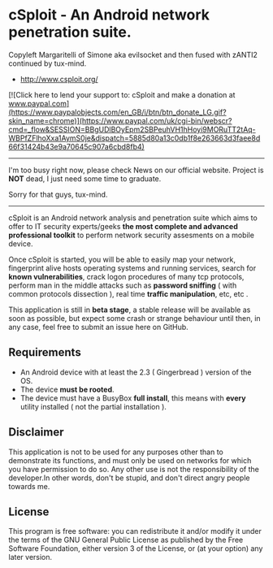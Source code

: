cSploit - An Android network penetration suite.
==============================

Copyleft Margaritelli of Simone aka evilsocket and then fused with zANTI2 continued by tux-mind.

- <http://www.csploit.org/>

[![Click here to lend your support to: cSploit and make a donation at www.paypal.com](https://www.paypalobjects.com/en_GB/i/btn/btn_donate_LG.gif?skin_name=chrome)](https://www.paypal.com/uk/cgi-bin/webscr?cmd=_flow&SESSION=BBgUDlBOyEpm2SBPeuhVH1hHoyi9MORuTT2tAq-WBPfZFlhoXxa1AymS0je&dispatch=5885d80a13c0db1f8e263663d3faee8d66f31424b43e9a70645c907a6cbd8fb4)

-------------

I'm too busy right now, please check News on our official website.
Project is __NOT__ dead, I just need some time to graduate.

Sorry for that guys, tux-mind.

-------------

cSploit is an Android network analysis and penetration suite which aims to offer to IT security experts/geeks
**the most complete and advanced professional toolkit** to perform network security assesments on a mobile device.

Once cSploit is started, you will be able to easily map your network, fingerprint alive hosts operating systems
and running services, search for **known vulnerabilities**, crack logon procedures of many tcp protocols, perform
man in the middle attacks such as **password sniffing** ( with common protocols dissection ), real time **traffic
manipulation**, etc, etc .

This application is still in **beta stage**, a stable release will be available as soon as possible, but expect
some crash or strange behaviour until then, in any case, feel free to submit an issue here on GitHub.

Requirements
-------------

- An Android device with at least the 2.3 ( Gingerbread ) version of the OS.
- The device **must be rooted**.
- The device must have a BusyBox **full install**, this means with **every** utility installed ( not the partial installation ).


Disclaimer
-------------

This application is not to be used for any purposes other than to demonstrate its functions, and must only be used on networks for which you have permission to do so. Any other use is not the responsibility of the developer.In other words, don't be stupid, and don't direct angry people towards me.

License
-------------

This program is free software: you can redistribute it and/or modify it under the terms of the GNU General Public License as published by the Free Software Foundation, either version 3 of the License, or (at your option) any later version.
